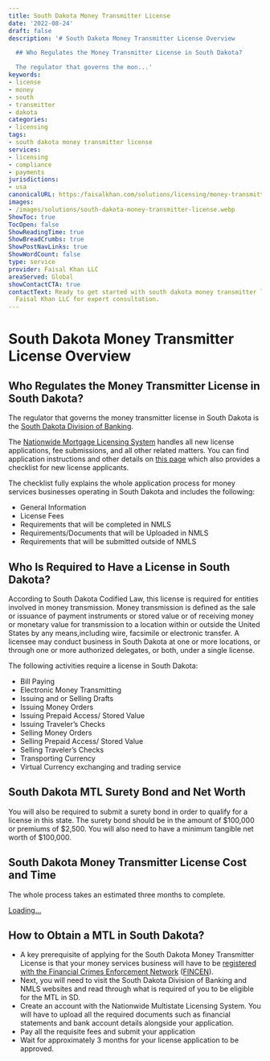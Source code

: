 ```yaml
---
title: South Dakota Money Transmitter License
date: '2022-08-24'
draft: false
description: '# South Dakota Money Transmitter License Overview

  ## Who Regulates the Money Transmitter License in South Dakota?

  The regulator that governs the mon...'
keywords:
- license
- money
- south
- transmitter
- dakota
categories:
- licensing
tags:
- south dakota money transmitter license
services:
- licensing
- compliance
- payments
jurisdictions:
- usa
canonicalURL: https:/faisalkhan.com/solutions/licensing/money-transmitter-license-mtl/south-dakota-money-transmitter-license/
images:
- /images/solutions/south-dakota-money-transmitter-license.webp
ShowToc: true
TocOpen: false
ShowReadingTime: true
ShowBreadCrumbs: true
ShowPostNavLinks: true
ShowWordCount: false
type: service
provider: Faisal Khan LLC
areaServed: Global
showContactCTA: true
contactText: Ready to get started with south dakota money transmitter license? Contact
  Faisal Khan LLC for expert consultation.
---
```


# South Dakota Money Transmitter License Overview

## Who Regulates the Money Transmitter License in South Dakota?

The regulator that governs the money transmitter license in South Dakota is the [South Dakota Division of Banking](https://dlr.sd.gov/banking/default.aspx).

The [Nationwide Mortgage Licensing System](https://nationwidelicensingsystem.org/Pages/default.aspx) handles all new license applications, fee submissions, and all other related matters. You can find application instructions and other details on [this page](https://nationwidelicensingsystem.org/slr/Pages/DynamicLicenses.aspx?StateID=SD) which also provides a checklist for new license applicants.

The checklist fully explains the whole application process for money services businesses operating in South Dakota and includes the following:

  * General Information
  * License Fees
  * Requirements that will be completed in NMLS
  * Requirements/Documents that will be Uploaded in NMLS
  * Requirements that will be submitted outside of NMLS

## Who Is Required to Have a License in South Dakota?

According to South Dakota Codified Law, this license is required for entities involved in money transmission. Money transmission is defined as the sale or issuance of payment instruments or stored value or of receiving money or monetary value for transmission to a location within or outside the United States by any means,including wire, facsimile or electronic transfer. A licensee may conduct business in South Dakota at one or more locations, or through one or more authorized delegates, or both, under a single license.

The following activities require a license in South Dakota:

  * Bill Paying
  * Electronic Money Transmitting
  * Issuing and or Selling Drafts
  * Issuing Money Orders
  * Issuing Prepaid Access/ Stored Value
  * Issuing Traveler’s Checks
  * Selling Money Orders
  * Selling Prepaid Access/ Stored Value
  * Selling Traveler’s Checks
  * Transporting Currency
  * Virtual Currency exchanging and trading service

## South Dakota MTL Surety Bond and Net Worth

You will also be required to submit a surety bond in order to qualify for a license in this state. The surety bond should be in the amount of $100,000 or premiums of $2,500. You will also need to have a minimum tangible net worth of $100,000.

## South Dakota Money Transmitter License Cost and Time 

The whole process takes an estimated three months to complete.

[Loading...](https://fkhan.gumroad.com/l/south-dakota-money-transmitter-license-cost)

## How to Obtain a MTL in South Dakota?

  * A key prerequisite of applying for the South Dakota Money Transmitter License is that your money services business will have to be [registered with the Financial Crimes Enforcement Network](https://faisalkhan.com/knowledge-hub/resources-and-references/fincen-registration/) ([FINCEN](https://faisalkhan.com/knowledge-hub/resources-and-references/fincen-registration/)).
  * Next, you will need to visit the South Dakota Division of Banking and NMLS websites and read through what is required of you to be eligible for the MTL in SD.
  * Create an account with the Nationwide Multistate Licensing System. You will have to upload all the required documents such as financial statements and bank account details alongside your application.
  * Pay all the requisite fees and submit your application
  * Wait for approximately 3 months for your license application to be approved.